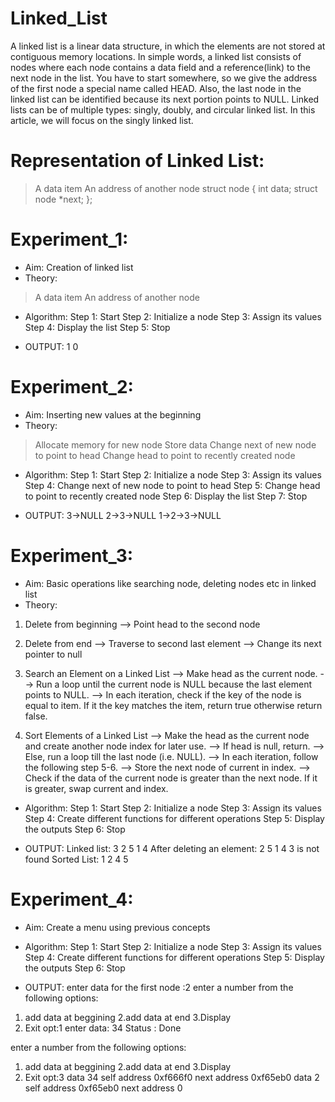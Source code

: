 # Linked_List
A linked list is a linear data structure, in which the elements are not stored at contiguous memory locations.
In simple words, a linked list consists of nodes where each node contains a data field and a reference(link) to the next node in the list.
You have to start somewhere, so we give the address of the first node a special name called HEAD. 
Also, the last node in the linked list can be identified because its next portion points to NULL.
Linked lists can be of multiple types: singly, doubly, and circular linked list. In this article, we will focus on the singly linked list. 

# Representation of Linked List:
> A data item
> An address of another node
struct node
{
  int data;
  struct node *next;
};

# Experiment_1:
* Aim: Creation of linked list
* Theory: 
> A data item
> An address of another node

* Algorithm:
  Step 1: Start
  Step 2: Initialize a node
  Step 3: Assign its values
  Step 4: Display the list
  Step 5: Stop

* OUTPUT:
  1 0

# Experiment_2:
* Aim: Inserting new values at the beginning
* Theory: 
> Allocate memory for new node
> Store data
> Change next of new node to point to head
> Change head to point to recently created node

* Algorithm:
  Step 1: Start
  Step 2: Initialize a node
  Step 3: Assign its values
  Step 4: Change next of new node to point to head
  Step 5: Change head to point to recently created node
  Step 6: Display the list
  Step 7: Stop

* OUTPUT:
3->NULL
2->3->NULL
1->2->3->NULL

# Experiment_3:
* Aim: Basic operations like searching node, deleting nodes etc in linked list
* Theory: 

1. Delete from beginning
--> Point head to the second node

2. Delete from end
--> Traverse to second last element
--> Change its next pointer to null

3. Search an Element on a Linked List
--> Make head as the current node.
--> Run a loop until the current node is NULL because the last element points to NULL.
--> In each iteration, check if the key of the node is equal to item. If it the key matches the item, return true otherwise return false.

4. Sort Elements of a Linked List
--> Make the head as the current node and create another node index for later use.
--> If head is null, return.
--> Else, run a loop till the last node (i.e. NULL).
--> In each iteration, follow the following step 5-6.
--> Store the next node of current in index.
--> Check if the data of the current node is greater than the next node. If it is greater, swap current and index.

* Algorithm:
  Step 1: Start
  Step 2: Initialize a node
  Step 3: Assign its values
  Step 4: Create different functions for different operations
  Step 5: Display the outputs
  Step 6: Stop

* OUTPUT:
Linked list: 3 2 5 1 4 
After deleting an element: 2 5 1 4 
3 is not found
Sorted List: 1 2 4 5 

# Experiment_4:
* Aim: Create a menu using previous concepts 
* Algorithm: 
  Step 1: Start
  Step 2: Initialize a node
  Step 3: Assign its values
  Step 4: Create different functions for different operations
  Step 5: Display the outputs
  Step 6: Stop

* OUTPUT:
enter data for the first node :2
enter a number from the following options:
1. add data at beggining 
2.add data at end
3.Display
0. Exit
opt:1
enter data: 34
Status : Done

enter a number from the following options:
1. add data at beggining 
2.add data at end
3.Display
0. Exit
opt:3
data  34  self address  0xf666f0  next address  0xf65eb0
data  2  self address  0xf65eb0  next address  0

